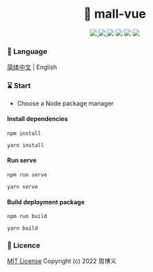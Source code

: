 <h1 align="center">🏪 mall-vue</h1>

<p align="center">
<a target="_blank" href="https://github.com/zhouboyi1998/mall-vue"> 
<img src="https://img.shields.io/github/stars/zhouboyi1998/mall-vue?logo=github">
</a>
<a target="_blank" href="https://opensource.org/licenses/MIT"> 
<img src="https://img.shields.io/badge/license-MIT-red"> 
</a>
<img src="https://img.shields.io/badge/Vue-3.2.13-mediumseagreen">
<img src="https://img.shields.io/badge/Vue Router-4.0.3-mediumseagreen">
<img src="https://img.shields.io/badge/Pinia-2.0.21-yellow">
<img src="https://img.shields.io/badge/Element Plus-1.3.0 beta.5-blue">
</p>

### 📖 Language

[简体中文](./README.md) | English

### ⌛ Start

* Choose a Node package manager

#### Install dependencies

```
npm install

yarn install
```

#### Run serve

```
npm run serve

yarn serve
```

#### Build deployment package

```
npm run build

yarn build
```

### 📜 Licence

[MIT License](https://opensource.org/licenses/MIT) Copyright (c) 2022 周博义
